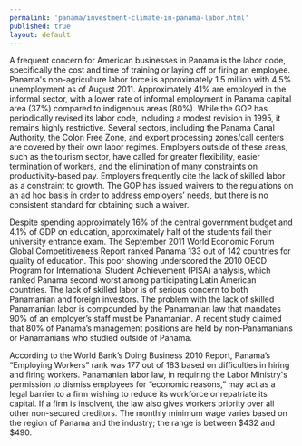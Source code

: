 ```yaml
---
permalink: 'panama/investment-climate-in-panama-labor.html'
published: true
layout: default
---
```

A frequent concern for American businesses in Panama is the labor code, specifically the cost and time of training or laying off or firing an employee. Panama's non-agriculture labor force is approximately 1.5 million with 4.5% unemployment as of August 2011. Approximately 41% are employed in the informal sector, with a lower rate of informal employment in Panama capital area (37%) compared to indigenous areas (80%). While the GOP has periodically revised its labor code, including a modest revision in 1995, it remains highly restrictive. Several sectors, including the Panama Canal Authority, the Colon Free Zone, and export processing zones/call centers are covered by their own labor regimes. Employers outside of these areas, such as the tourism sector, have called for greater flexibility, easier termination of workers, and the elimination of many constraints on productivity-based pay. Employers frequently cite the lack of skilled labor as a constraint to growth. The GOP has issued waivers to the regulations on an ad hoc basis in order to address employers’ needs, but there is no consistent standard for obtaining such a waiver.

Despite spending approximately 16% of the central government budget and 4.1% of GDP on education, approximately half of the students fail their university entrance exam. The September 2011 World Economic Forum Global Competitiveness Report ranked Panama 133 out of 142 countries for quality of education. This poor showing underscored the 2010 OECD Program for International Student Achievement (PISA) analysis, which ranked Panama second worst among participating Latin American countries. The lack of skilled labor is of serious concern to both Panamanian and foreign investors. The problem with the lack of skilled Panamanian labor is compounded by the Panamanian law that mandates 90% of an employer’s staff must be Panamanian. A recent study claimed that 80% of Panama’s management positions are held by non-Panamanians or Panamanians who studied outside of Panama.

According to the World Bank’s Doing Business 2010 Report, Panama’s “Employing Workers” rank was 177 out of 183 based on difficulties in hiring and firing workers. Panamanian labor law, in requiring the Labor Ministry's permission to dismiss employees for “economic reasons,” may act as a legal barrier to a firm wishing to reduce its workforce or repatriate its capital. If a firm is insolvent, the law also gives workers priority over all other non-secured creditors. The monthly minimum wage varies based on the region of Panama and the industry; the range is between $432 and $490.
